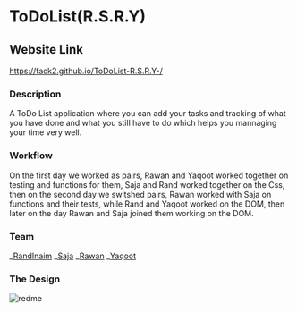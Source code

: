 # ToDoList(R.S.R.Y)

## Website Link

https://fack2.github.io/ToDoList-R.S.R.Y-/

### Description

A ToDo List application where you can add your tasks and tracking of what you have done and what you still have to do which helps you mannaging your time very well.

### Workflow

On the first day we worked as pairs, Rawan and Yaqoot worked together on testing and functions for them, Saja and Rand worked together on the Css, then on the second day we switshed pairs, Rawan worked with Saja on functions and their tests, while Rand and Yaqoot worked on the DOM, then later on the day Rawan and Saja joined them working on the DOM.

### Team

_[RandInaim](https://github.com/RandInaim)
_[Saja](https://github.com/SajaLahaleeh)
_[Rawan](https://github.com/95Rawan)
_[Yaqoot](https://github.com/yaqootturman)

### The Design

![redme](https://user-images.githubusercontent.com/45894766/60249279-349e0680-98cd-11e9-969b-7b307bf7c82c.jpg)

